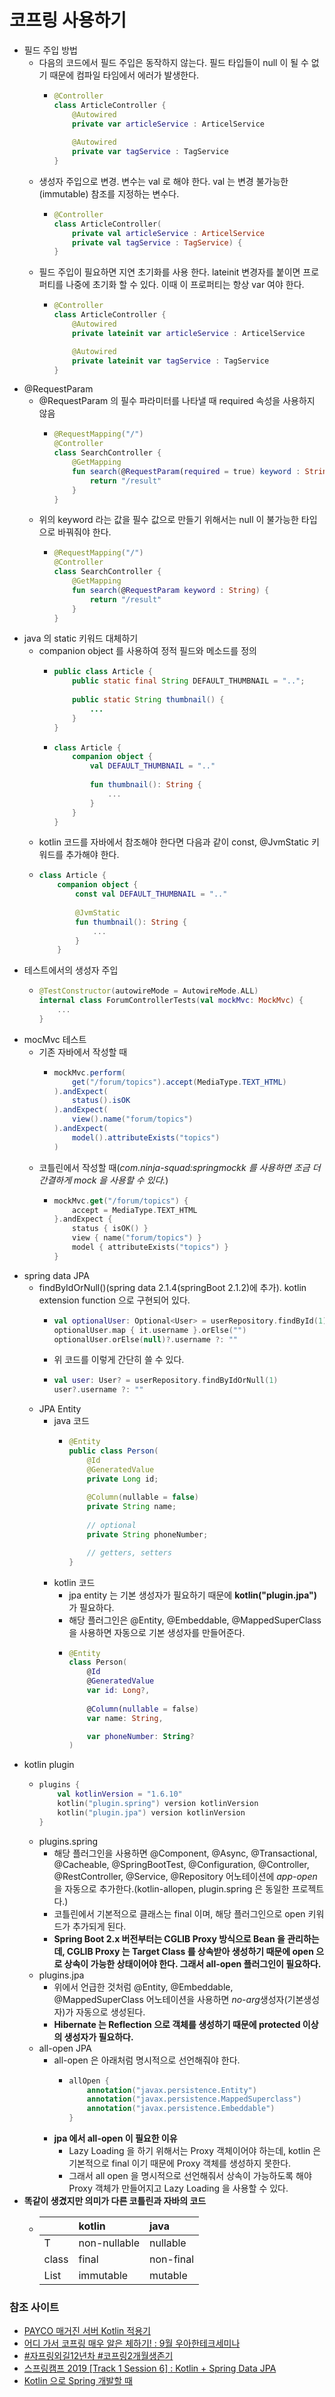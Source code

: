 # 코프링 사용하기

- 필드 주입 방법
  - 다음의 코드에서 필드 주입은 동작하지 않는다. 필드 타입들이 null 이 될 수 없기 때문에 컴파일 타임에서 에러가 발생한다.
    - ~~~kotlin
      @Controller
      class ArticleController {
          @Autowired
          private var articleService : ArticelService
       
          @Autowired
          private var tagService : TagService
      }
      ~~~
  - 생성자 주입으로 변경. 변수는 val 로 해야 한다. val 는 변경 불가능한(immutable) 참조를 지정하는 변수다.
    - ~~~Kotlin
      @Controller
      class ArticleController(
          private val articleService : ArticelService
          private val tagService : TagService) {
      }
      ~~~
  - 필드 주입이 필요하면 지연 초기화를 사용 한다. lateinit 변경자를 붙이면 프로퍼티를 나중에 초기화 할 수 있다. 이때 이 프로퍼티는 항상 var 여야 한다.
    - ~~~kotlin 
      @Controller
      class ArticleController {
          @Autowired
          private lateinit var articleService : ArticelService

          @Autowired
          private lateinit var tagService : TagService
      }
      ~~~
- @RequestParam
  - @RequestParam 의 필수 파라미터를 나타낼 때 required 속성을 사용하지 않음
    - ~~~ kotlin
      @RequestMapping("/")
      @Controller
      class SearchController {
          @GetMapping
          fun search(@RequestParam(required = true) keyword : String?) {
              return "/result"
          }
      }
      ~~~
  - 위의 keyword 라는 값을 필수 값으로 만들기 위해서는 null 이 불가능한 타입으로 바꿔줘야 한다.
    - ~~~ kotlin
      @RequestMapping("/")
      @Controller
      class SearchController {
          @GetMapping
          fun search(@RequestParam keyword : String) {
              return "/result"
          }
      }
      ~~~
- java 의 static 키워드 대체하기
  - companion object 를 사용하여 정적 필드와 메소드를 정의
    - ~~~java
      public class Article {
          public static final String DEFAULT_THUMBNAIL = "..";
         
          public static String thumbnail() {
              ...
          }
      }
      ~~~
    - ~~~kotlin
      class Article {
          companion object {
              val DEFAULT_THUMBNAIL = ".."
              
              fun thumbnail(): String {
                  ...
              }
          }
      }
      ~~~
  - kotlin 코드를 자바에서 참조해야 한다면 다음과 같이 const, @JvmStatic 키워드를 추가해야 한다.
  - ~~~kotlin
    class Article {
        companion object {
            const val DEFAULT_THUMBNAIL = ".."
            
            @JvmStatic
            fun thumbnail(): String {
                ...
            }
        }
    ~~~
- 테스트에서의 생성자 주입 
  - ~~~kotlin
    @TestConstructor(autowireMode = AutowireMode.ALL)
    internal class ForumControllerTests(val mockMvc: MockMvc) {
        ...
    }
    ~~~
- mocMvc 테스트
  - 기존 자바에서 작성할 때 
    - ~~~java
      mockMvc.perform(
          get("/forum/topics").accept(MediaType.TEXT_HTML)
      ).andExpect(
          status().isOK
      ).andExpect(
          view().name("forum/topics")
      ).andExpect(
          model().attributeExists("topics")
      )
      ~~~
  - 코틀린에서 작성할 때(*com.ninja-squad:springmockk 를 사용하면 조금 더 간결하게 mock 을 사용할 수 있다.*)
    - ~~~kotlin
      mockMvc.get("/forum/topics") {
          accept = MediaType.TEXT_HTML
      }.andExpect {
          status { isOK() }
          view { name("forum/topics") }
          model { attributeExists("topics") }
      }
      ~~~
- spring data JPA
  - findByIdOrNull()(spring data 2.1.4(springBoot 2.1.2)에 추가). kotlin extension function 으로 구현되어 있다.
    - ~~~ kotlin
      val optionalUser: Optional<User> = userRepository.findById(1)
      optionalUser.map { it.username }.orElse("")
      optionalUser.orElse(null)?.username ?: ""
      ~~~
    - 위 코드를 이렇게 간단히 쓸 수 있다.
    - ~~~kotlin
      val user: User? = userRepository.findByIdOrNull(1)
      user?.username ?: ""
      ~~~
  - JPA Entity
    - java 코드
      - ~~~java
        @Entity
        public class Person(
            @Id
            @GeneratedValue
            private Long id;
            
            @Column(nullable = false)
            private String name;
            
            // optional
            private String phoneNumber;
        
            // getters, setters
        }
        ~~~
    - kotlin 코드
      - jpa entity 는 기본 생성자가 필요하기 때문에 **kotlin("plugin.jpa")** 가 필요하다. 
      - 해당 플러그인은 @Entity, @Embeddable, @MappedSuperClass 을 사용하면 자동으로 기본 생성자를 만들어준다.
      - ~~~kotlin
        @Entity
        class Person(
            @Id
            @GeneratedValue
            var id: Long?,
          
            @Column(nullable = false)
            var name: String,
        
            var phoneNumber: String?
        )
        ~~~
- kotlin plugin
  - ~~~kotlin
    plugins {
        val kotlinVersion = "1.6.10"
        kotlin("plugin.spring") version kotlinVersion
        kotlin("plugin.jpa") version kotlinVersion
    }
    ~~~
  - plugins.spring 
    - 해당 플러그인을 사용하면 @Component, @Async, @Transactional, @Cacheable, @SpringBootTest, @Configuration, 
    @Controller, @RestController, @Service, @Repository 어노테이션에 *app-open*을 자동으로 추가한다.(kotlin-allopen, plugin.spring 은 동일한 프로젝트다.)
    - 코틀린에서 기본적으로 클래스는 final 이며, 해당 플러그인으로 open 키워드가 추가되게 된다.
    - **Spring Boot 2.x 버전부터는 CGLIB Proxy 방식으로 Bean 을 관리하는데,  CGLIB Proxy 는 Target Class 를 상속받아 생성하기 때문에 
    open 으로 상속이 가능한 상태이어야 한다. 그래서 all-open 플러그인이 필요하다.**
  - plugins.jpa
    - 위에서 언급한 것처럼 @Entity, @Embeddable, @MappedSuperClass 어노테이션을 사용하면 *no-arg*생성자(기본생성자)가 자동으로 생성된다.
    - **Hibernate 는 Reflection 으로 객체를 생성하기 때문에 protected 이상의 생성자가 필요하다.**
  - all-open JPA
    - all-open 은 아래처럼 명시적으로 선언해줘야 한다.
      - ~~~kotlin
        allOpen {
            annotation("javax.persistence.Entity")
            annotation("javax.persistence.MappedSuperclass")
            annotation("javax.persistence.Embeddable")
        }
        ~~~
    - **jpa 에서 all-open 이 필요한 이유**
      - Lazy Loading 을 하기 위해서는 Proxy 객체이어야 하는데, kotlin 은 기본적으로 final 이기 때문에 Proxy 객체를 생성하지 못한다. 
      - 그래서 all open 을 명시적으로 선언해줘서 상속이 가능하도록 해야 Proxy 객체가 만들어지고 Lazy Loading 을 사용할 수 있다.
- **똑같이 생겼지만 의미가 다른 코틀린과 자바의 코드** 
  - |        | kotlin |java|
    |:---|:---|:---|
    | T       |non-nullable|nullable|
    | class   | final      |non-final|
    | List<T> | immutable  |mutable|

### 참조 사이트

- [PAYCO 매거진 서버 Kotlin 적용기](https://www.youtube.com/watch?v=wiJqu7xoH58)
- [어디 가서 코프링 매우 알은 체하기! : 9월 우아한테크세미나](https://www.youtube.com/watch?v=ewBri47JWII&list=PLgXGHBqgT2TtGi82mCZWuhMu-nQy301ew)
- [#자프링외길12년차 #코프링2개월생존기](https://www.youtube.com/watch?v=RBQOlv0aRl4)
- [스프링캠프 2019 [Track 1 Session 6] : Kotlin + Spring Data JPA](https://www.youtube.com/watch?v=Ou_-DFaAUhQ)
- [Kotlin 으로 Spring 개발할 때](https://cheese10yun.github.io/spring-kotlin/)